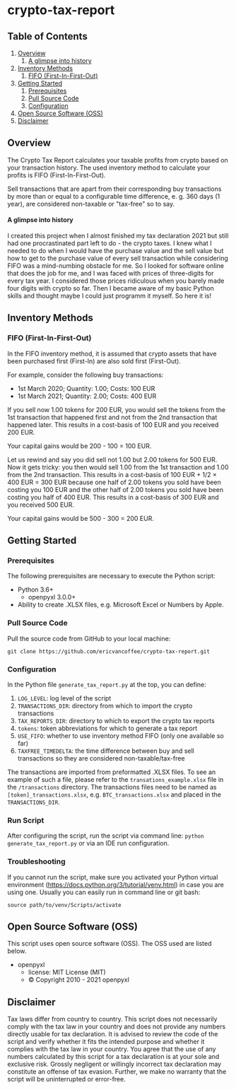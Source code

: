 # crypto-tax-report

## Table of Contents
1. [Overview](#overview)
   1. [A glimpse into history](#a-glimpse-into-history)
2. [Inventory Methods](#inventory-methods)
   1. [FIFO (First-In-First-Out)](#fifo-first-in-first-out)
3. [Getting Started](#getting-started)
   1. [Prerequisites](#prerequisites)
   2. [Pull Source Code](#pull-source-code)
   3. [Configuration](#configuration)
4. [Open Source Software (OSS)](#open-source-software-oss)
5. [Disclaimer](#disclaimer)

## Overview
The Crypto Tax Report calculates your taxable profits from crypto based on your transaction history.
The used inventory method to calculate your profits is FIFO (First-In-First-Out).

Sell transactions that are apart from their corresponding buy transactions by more than or equal to a configurable time 
difference, e. g. 360 days (1 year), are considered non-taxable or "tax-free" so to say.

#### A glimpse into history
I created this project when I almost finished my tax declaration 2021 but still had one procrastinated part left to do -
the crypto taxes. I knew what I needed to do when I would have the purchase value and the sell value but how to get to 
the purchase value of every sell transaction while considering FIFO was a mind-numbing obstacle for me. So I looked for 
software online that does the job for me, and I was faced with prices of three-digits for every tax year. I considered 
those prices ridiculous when you barely made four digits with crypto so far. Then I became aware of my basic Python 
skills and thought maybe I could just programm it myself. So here it is!

## Inventory Methods
### FIFO (First-In-First-Out)
In the FIFO inventory method, it is assumed that crypto assets that have been purchased first (First-In) are also sold 
first (First-Out).

For example, consider the following buy transactions:
- 1st March 2020; Quantity: 1.00; Costs: 100 EUR
- 1st March 2021; Quantity: 2.00; Costs: 400 EUR

If you sell now 1.00 tokens for 200 EUR, you would sell the tokens from the 1st transaction that happened first and not 
from the 2nd transaction that happened later.
This results in a cost-basis of 100 EUR and you received 200 EUR.

Your capital gains would be 200 - 100 = 100 EUR.

Let us rewind and say you did sell not 1.00 but 2.00 tokens for 500 EUR. Now it gets tricky: you then would sell 1.00
from the 1st transaction and 1.00 from the 2nd transaction.
This results in a cost-basis of 100 EUR + 1/2 × 400 EUR = 300 EUR because one half of 2.00 tokens you sold have been 
costing you 100 EUR and the other half of 2.00 tokens you sold have been costing you half of 400 EUR. This results in a 
cost-basis of 300 EUR and you received 500 EUR.

Your capital gains would be 500 - 300 = 200 EUR.

<!--### LIFO (Last-In-First-Out)
tbd-->

## Getting Started

### Prerequisites
The following prerequisites are necessary to execute the Python script:
- Python 3.6+
  - openpyxl 3.0.0+
- Ability to create .XLSX files, e.g. Microsoft Excel or Numbers by Apple.

### Pull Source Code
Pull the source code from GitHub to your local machine:
```
git clone https://github.com/ericvancoffee/crypto-tax-report.git
```

### Configuration
In the Python file ```generate_tax_report.py``` at the top, you can define:
1. ```LOG_LEVEL```: log level of the script
2. ```TRANSACTIONS_DIR```: directory from which to import the crypto transactions
3. ```TAX_REPORTS_DIR```: directory to which to export the crypto tax reports
4. ```tokens```: token abbreviations for which to generate a tax report
5. ```USE_FIFO```: whether to use inventory method FIFO (only one available so far)
6. ```TAXFREE_TIMEDELTA```: the time difference between buy and sell transactions so they are considered non-taxable/tax-free

The transactions are imported from preformatted .XLSX files. To see an example of such a file, please refer to the 
```transations_example.xlsx``` file in the ```/transactions``` directory.
The transactions files need to be named as ```[token]_transactions.xlsx```, e.g. ```BTC_transactions.xlsx``` and 
placed in the ```TRANSACTIONS_DIR```.

### Run Script
After configuring the script, run the script via command line: ```python generate_tax_report.py```
or via an IDE run configuration.

### Troubleshooting
If you cannot run the script, make sure you activated your Python virtual environment 
(https://docs.python.org/3/tutorial/venv.html) in case you are using one. 
Usually you can easily run in command line or git bash:
```
source path/to/venv/Scripts/activate
```

## Open Source Software (OSS)
This script uses open source software (OSS). The OSS used are listed below.
- openpyxl
  - license: MIT License (MIT)
  - © Copyright 2010 - 2021 openpyxl

## Disclaimer
Tax laws differ from country to country. This script does not necessarily comply with the tax law in your country and 
does not provide any numbers directly usable for tax declaration. It is advised to review the code of the script and 
verify whether it fits the intended purpose and whether it complies with the tax law in your country. You agree that 
the use of any numbers calculated by this script for a tax declaration is at your sole and exclusive risk. Grossly 
negligent or willingly incorrect tax declaration may constitute an offense of tax evasion. Further, we make no warranty 
that the script will be uninterrupted or error-free.